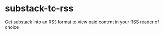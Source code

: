 # substack-to-rss
 Get substack into an RSS format to view paid content in your RSS reader of choice
